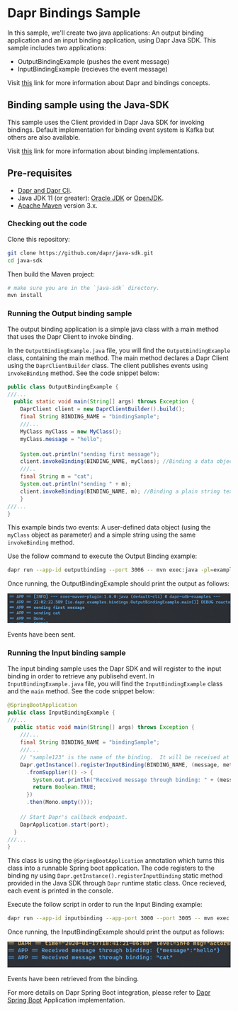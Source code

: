 # Dapr Bindings Sample

In this sample, we'll create two java applications: An output binding application and an input binding application, using Dapr Java SDK. 
This sample includes two applications:

* OutputBindingExample (pushes the event message)
* InputBindingExample (recieves the event message)

Visit [this](https://github.com/dapr/docs/tree/master/concepts/bindings) link for more information about Dapr and bindings concepts.
 
## Binding sample using the Java-SDK

This sample uses the Client provided in Dapr Java SDK for invoking bindings. Default implementation for binding event system is Kafka but others are also available.

Visit [this](https://github.com/dapr/components-contrib/tree/master/bindings) link for more information about binding implementations.


## Pre-requisites

* [Dapr and Dapr Cli](https://github.com/dapr/docs/blob/master/getting-started/environment-setup.md#environment-setup).
* Java JDK 11 (or greater): [Oracle JDK](https://www.oracle.com/technetwork/java/javase/downloads/index.html#JDK11) or [OpenJDK](https://jdk.java.net/13/).
* [Apache Maven](https://maven.apache.org/install.html) version 3.x.

### Checking out the code

Clone this repository:

```sh
git clone https://github.com/dapr/java-sdk.git
cd java-sdk
```

Then build the Maven project:

```sh
# make sure you are in the `java-sdk` directory.
mvn install
```

### Running the Output binding sample

The output binding application is a simple java class with a main method that uses the Dapr Client to invoke binding.

In the `OutputBindingExample.java` file, you will find the `OutputBindingExample` class, containing the main method. The main method declares a Dapr Client using the `DaprClientBuilder` class. The client publishes events using `invokeBinding` method. See the code snippet below:  
```java
public class OutputBindingExample {
///...
  public static void main(String[] args) throws Exception {
    DaprClient client = new DaprClientBuilder().build();
    final String BINDING_NAME = "bindingSample";
    ///...
    MyClass myClass = new MyClass();
    myClass.message = "hello";

    System.out.println("sending first message");
    client.invokeBinding(BINDING_NAME, myClass); //Binding a data object
    ///..
    final String m = "cat";
    System.out.println("sending " + m);
    client.invokeBinding(BINDING_NAME, m); //Binding a plain string text
    }
///...
}
```

This example binds two events: A user-defined data object (using the `myClass` object as parameter) and a simple string using the same `invokeBinding` method.

Use the follow command to execute the Output Binding example:

```sh
dapr run --app-id outputbinding --port 3006 -- mvn exec:java -pl=examples -D exec.mainClass=io.dapr.examples.bindings.OutputBindingExample
```

Once running, the OutputBindingExample should print the output as follows:

![publisheroutput](../../../../../resources/img/outputbinding.png)

Events have been sent.

### Running the Input binding sample

The input binding sample uses the Dapr SDK and will register to the input binding in order to retrieve any publisehd event. In `InputBindingExample.java` file, you will find the `InputBindingExample` class and the `main` method. See the code snippet below:

```java
@SpringBootApplication
public class InputBindingExample {
///...
  public static void main(String[] args) throws Exception {
    ///...
	final String BINDING_NAME = "bindingSample";
	///...   
    // "sample123" is the name of the binding.  It will be received at url /v1.0/bindings/bindingSample
    Dapr.getInstance().registerInputBinding(BINDING_NAME, (message, metadata) -> Mono
      .fromSupplier(() -> {
        System.out.println("Received message through binding: " + (message == null ? "" : new String(message)));
        return Boolean.TRUE;
      })
      .then(Mono.empty()));

    // Start Dapr's callback endpoint.
    DaprApplication.start(port);
  }
///...
}
```

This class is using the `@SpringBootApplication` annotation which turns this class into a runnable Spring boot application. The code registers to the binding ny using `Dapr.getInstance().registerInputBinding` static method provided in the Java SDK through `Dapr` runtime static class. Once recieved, each event is printed in the console.
 
 Execute the follow script in order to run the Input Binding example:
```sh
dapr run --app-id inputbinding --app-port 3000 --port 3005 -- mvn exec:java -pl=examples -D exec.mainClass=io.dapr.examples.bindings.InputBindingExample -D exec.args="-p 3000"
```
Once running, the InputBindingExample should print the output as follows:

![publisheroutput](../../../../../resources/img/inputbinding.png)

Events have been retrieved from the binding.

For more details on Dapr Spring Boot integration, please refer to [Dapr Spring Boot](/../java/io/dapr/springboot/DaprApplication.java) Application implementation.